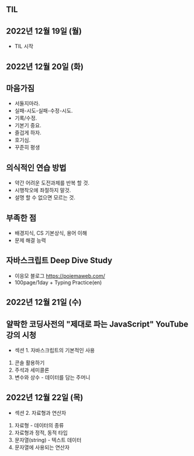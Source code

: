 ## TIL
## 2022년 12월 19일 (월)
- TIL 시작

## 2022년 12월 20일 (화)
## 마음가짐 
- 서둘지마라.  
- 실패-시도-실패-수정-시도.  
- 기록/수정.  
- 기본기 중요.  
- 즐겁게 하자.  
- 호기심.  
- 꾸준히 평생
## 의식적인 연습 방법
- 약간 어려운 도전과제를 반복 할 것. 
- 시행착오에 좌절하지 말것. 
- 설명 할 수 없으면 모르는 것.
## 부족한 점
- 배경지식, CS 기본상식, 용어 이해
- 문제 해결 능력

## 자바스크립트 Deep Dive Study
- 이응모 블로그 https://poiemaweb.com/
- 100page/1day + Typing Practice(en)

## 2022년 12월 21일 (수)
## 얄팍한 코딩사전의 "제대로 파는 JavaScript" YouTube 강의 시청
- 섹션 1. 자바스크립트의 기본적인 사용
1. 콘솔 활용하기
2. 주석과 세미콜론
3. 변수와 상수 - 데이터를 담는 주머니

## 2022년 12월 22일 (목)
- 섹션 2. 자료형과 연산자
1. 자료형 - 데이터의 종류
2. 자료형과 정적, 동적 타입
3. 문자열(string) - 텍스트 데이터
4. 문자열에 사용되는 연산자
